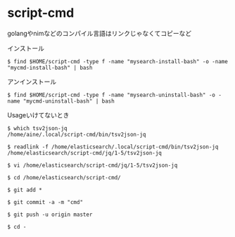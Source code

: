# script-cmd

golangやnimなどのコンパイル言語はリンクじゃなくてコピーなど

インストール

```
$ find $HOME/script-cmd -type f -name "mysearch-install-bash" -o -name "mycmd-install-bash" | bash
```

アンインストール

```
$ find $HOME/script-cmd -type f -name "mysearch-uninstall-bash" -o -name "mycmd-uninstall-bash" | bash
```


Usageいけてないとき

```
$ which tsv2json-jq
/home/aine/.local/script-cmd/bin/tsv2json-jq

$ readlink -f /home/elasticsearch/.local/script-cmd/bin/tsv2json-jq
/home/elasticsearch/script-cmd/jq/1-5/tsv2json-jq

$ vi /home/elasticsearch/script-cmd/jq/1-5/tsv2json-jq

$ cd /home/elasticsearch/script-cmd/

$ git add *

$ git commit -a -m "cmd"

$ git push -u origin master

$ cd -
```
